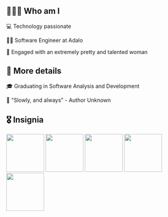 ## 🧑🏻‍💻 Who am I
<p>
  💻 Technology passionate
</p>
<p>
  🥷🏽 Software Engineer at Adalo
</p>
<p>
  💍 Engaged with an extremely pretty and talented woman

## 📓 More details

<p>
  <p>
  🎓 Graduating in Software Analysis and Development
  </p> 
  <p>
  🎯 "Slowly, and always" - Author Unknown
  </p>
</p>

## 🎖 Insignia
<p>
 <img src="https://www.holopin.io/_next/image?url=https%3A%2F%2Fassets.holopin.io%2FeyJidWNrZXQiOiJob2xvcGluLWFzc2V0cyIsImtleSI6ImFzc2V0cy9jbDd0ZDhncDUwMTMyMDlrMHd1OHFlNHg5IiwiZWRpdHMiOnsicm90YXRlIjpudWxsfX0%3D&w=3840&q=75" width="100" height="100" />
<img src="https://www.holopin.io/_next/image?url=https%3A%2F%2Fassets.holopin.io%2FeyJidWNrZXQiOiJob2xvcGluLWFzc2V0cyIsImtleSI6ImFzc2V0cy9jbDhlcTN6OWMwMzU3MDlsM2Z4OTluOHg2IiwiZWRpdHMiOnsicm90YXRlIjpudWxsfX0%3D&w=3840&q=75" width="100" height="100" />
<img src="https://www.holopin.io/_next/image?url=https%3A%2F%2Fassets.holopin.io%2FeyJidWNrZXQiOiJob2xvcGluLWFzc2V0cyIsImtleSI6ImFzc2V0cy9jbDhkNmZycXowMTgxMDltaGFleGpmczRwIiwiZWRpdHMiOnsicm90YXRlIjpudWxsfX0%3D&w=3840&q=75" width="100" height="100" />
<img src="https://xesque.rocketseat.dev/platform/badges/Pioneer.svg" width="100" height="100" />
<img src="https://xesque.rocketseat.dev/platform/badges/1660163696423.png" width="100" height="100" />
</p>
